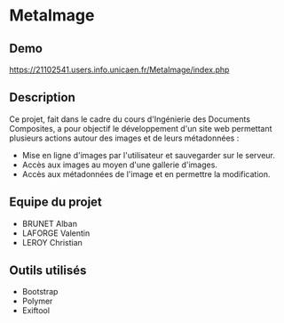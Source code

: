 # MetaImage

## Demo
https://21102541.users.info.unicaen.fr/MetaImage/index.php

## Description
Ce projet, fait dans le cadre du cours d'Ingénierie des Documents Composites, a pour objectif le développement d'un site web permettant plusieurs actions autour des images et de leurs métadonnées :
* Mise en ligne d'images par l'utilisateur et sauvegarder sur le serveur.
* Accès aux images au moyen d'une gallerie d'images.
* Accès aux métadonnées de l'image et en permettre la modification.

## Equipe du projet
* BRUNET Alban
* LAFORGE Valentin
* LEROY Christian

## Outils utilisés
* Bootstrap
* Polymer
* Exiftool
